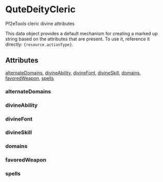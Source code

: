 # QuteDeityCleric

Pf2eTools cleric divine attributes

This data object provides a default mechanism for creating
a marked up string based on the attributes that are present.
To use it, reference it directly: `{resource.actionType}`.

## Attributes

[alternateDomains](#alternatedomains), [divineAbility](#divineability), [divineFont](#divinefont), [divineSkill](#divineskill), [domains](#domains), [favoredWeapon](#favoredweapon), [spells](#spells)

### alternateDomains


### divineAbility


### divineFont


### divineSkill


### domains


### favoredWeapon


### spells
